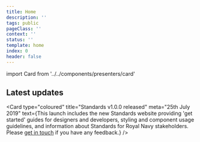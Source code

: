 ```yaml
---
title: Home
description: ''
tags: public
pageClass: ''
context: ''
status: ''
template: home
index: 0
header: false
---
```


import Card from '../../components/presenters/card'

<section class="m:h_f m:h_f-align-start h_mt-8 m:h_mb-8">
  <Card 
    type="border" 
    title="Styles" 
    text="Make your service look like it's for the Royal Navy with guides for applying colour, typography and spacing." 
    linkText="View styles" 
    linkHref="/styles"
    className="m:h_f-1 m:h_mr-4"
  />

  <Card 
    type="border" 
    title="Components" 
    text="Save time with reusable, accessible components for forms, navigation, cards and more." 
    linkText="View components" 
    linkHref="/components" 
    className="m:h_f-1  m:h_ml-4 h_mt-8 m:h_mt-0"
  />
</section>

<section class="h_mt-8 h_mb-8">
  <h2>Latest updates</h2>

  <Card 
    type="coloured" 
    title="Standards v1.0.0 released" 
    meta="25th July 2019"
    text={<span>This launch includes the new Standards website providing 'get started' guides for designers and developers, styling and component usage guidelines, and information about Standards for Royal Navy stakeholders. Please <a href="/contact">get in touch</a> if you have any feedback.</span>}
  />
</section>

<section class="h_mt-8 h_mb-8">
  <Card 
    type="borderless" 
    title="Contact us" 
    text="Contact the NELSON Standards team to find out more about design in the Royal Navy, request a new component, ask questions and give feedback." 
    linkText="Contact" 
    linkHref="/contact" 
  />
</section>
